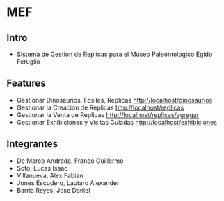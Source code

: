 # MEF

## Intro

* Sistema de Gestion de Replicas para el Museo Paleontologico Egido Feruglio

## Features

* Gestionar Dinosaurios, Fosiles, Replicas <http://localhost/dinosaurios>
* Gestionar la Creacion de Replicas <http://localhost/replicas>
* Gestionar la Venta de Replicas <http://localhost/replicas/agregar>
* Gestionar Exhibiciones y Visitas Guiadas <http://localhost/exhibiciones>

## Integrantes

* De Marco Andrada, Franco Guillermo
* Soto, Lucas Isaac
* Villanueva, Alex Fabian
* Jones Escudero, Lautaro Alexander
* Barria Reyes, Jose Daniel
